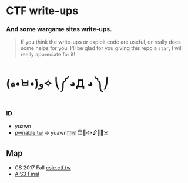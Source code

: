 # CTF write-ups
### And some wargame sites write-ups.
> If you think the write-ups or exploit code are useful, or really does some helps for you. I'll be glad for you giving this repo a `star`, I will really appreciate for it!
# (๑•̀ㅂ•́)ﻭ✧ ⎝༼ ◕Д ◕ ༽⎠
### ID
* yuawn
* [pwnable.tw](https://pwnable.tw) -> yuawn🇹🇼 😇🍊🐟🔓🤖🐻☠️
## Map
* CS 2017 Fall [csie.ctf.tw](https://github.com/ssspeedgit00/CTF/tree/master/sites/CS_2017_Fall)
* [AIS3 Final](https://github.com/ssspeedgit00/CTF/tree/master/2017/AIS3_final)